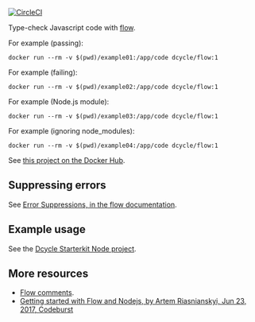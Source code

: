[![CircleCI](https://circleci.com/gh/dcycle/docker-flow.svg?style=svg)](https://circleci.com/gh/dcycle/docker-flow)

Type-check Javascript code with [flow](https://flow.org).

For example (passing):

    docker run --rm -v $(pwd)/example01:/app/code dcycle/flow:1

For example (failing):

    docker run --rm -v $(pwd)/example02:/app/code dcycle/flow:1

For example (Node.js module):

    docker run --rm -v $(pwd)/example03:/app/code dcycle/flow:1

For example (ignoring node_modules):

    docker run --rm -v $(pwd)/example04:/app/code dcycle/flow:1

See [this project on the Docker Hub](https://hub.docker.com/r/dcycle/flow/).

Suppressing errors
-----

See [Error Suppressions, in the flow documentation](https://flow.org/en/docs/errors/).

Example usage
-----

See the [Dcycle Starterkit Node project](https://github.com/dcycle/starterkit-node).

More resources
-----

* [Flow comments](https://flow.org/en/docs/types/comments/).
* [Getting started with Flow and Nodejs, by Artem Riasnianskyi, Jun 23, 2017, Codeburst](https://codeburst.io/getting-started-with-flow-and-nodejs-b8442d3d2e57)
